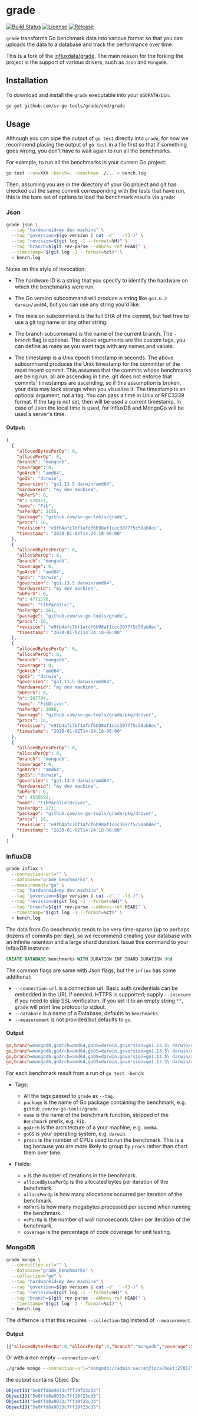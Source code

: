 # grade
[![Build Status](https://github.com/sv-go-tools/grade/workflows/Go/badge.svg)](https://github.com/sv-go-tools/grade/actions?query=branch%3Amaster+event%3Apush)
[![License](https://img.shields.io/github/license/sv-go-tools/grade.svg)](/LICENSE)
[![Release](https://img.shields.io/github/release/sv-go-tools/grade.svg)](https://github.com/sv-go-tools/grade.svg/releases/latest)


`grade` transforms Go benchmark data into various format so that you can uploads the data to a database and track the performance over time.

This is a fork of the [influxdata/grade](https://github.com/influxdata/grade). The main reason for the forking the project is the support of various drivers, such as `Json` and `MongoDB`.


## Installation

To download and install the `grade` executable into your `$GOPATH/bin`:

```sh
go get github.com/sv-go-tools/grade/cmd/grade
```

## Usage

Although you can pipe the output of `go test` directly into `grade`,
for now we recommend placing the output of `go test` in a file first so that if something goes wrong,
you don't have to wait again to run all the benchmarks.

For example, to run all the benchmarks in your current Go project:

```sh
go test -run=XXX -bench=. -benchmem ./... > bench.log
```

Then, assuming you are in the directory of your Go project and
git has checked out the same commit corresponding with the tests that have run,
this is the bare set of options to load the benchmark results via `grade`:

### Json

```sh
grade json \
  --tag "hardwareid=my dev machine" \
  --tag "goversion=$(go version | cut -d' ' -f3-)" \
  --tag "revision=$(git log -1 --format=%H)" \
  --tag "branch=$(git rev-parse --abbrev-ref HEAD)" \
  --timestamp="$(git log -1 --format=%ct)" \
  < bench.log
```

Notes on this style of invocation:

* The hardware ID is a string that you specify to identify the hardware on which the benchmarks were run.
* The Go version subcommand will produce a string like `go1.6.2 darwin/amd64`, but you can use any string you'd like.
* The revision subcommand is the full SHA of the commit, but feel free to use a git tag name or any other string.
* The branch subcommand is the name of the current branch. The `-branch` flag is optional.
The above arguments are the custom tags, you can define as many as you want tags with any names and values.

* The timestamp is a Unix epoch timestamp in seconds.
The above subcommand produces the Unix timestamp for the committer of the most recent commit.
This assumes that the commits whose benchmarks are being run, all are ascending in time;
git does not enforce that commits' timestamps are ascending, so if this assumption is broken,
your data may look strange when you visualize it.
The timestamp is an optional argument, not a tag. You can pass a time in Unix or RFC3339 format.
If the tag is not set, then will be used a current timestamp. In case of Json the local time is used,
for InfluxDB and MongoGo will be used a server's time.

#### Output:

```json
[
  {
    "allocedBytesPerOp": 0,
    "allocsPerOp": 0,
    "branch": "mongodb",
    "coverage": 0,
    "goArch": "amd64",
    "goOS": "darwin",
    "goversion": "go1.13.5 darwin/amd64",
    "hardwareid": "my dev machine",
    "mbPerS": 0,
    "n": 578371,
    "name": "Fib",
    "nsPerOp": 2155,
    "package": "github.com/sv-go-tools/grade",
    "procs": 16,
    "revision": "e9fb4afc7bf1afcf6b98af1ccc3077f5c50ab8ec",
    "timestamp": "2020-01-02T14:24:18-06:00"
  },
  {
    "allocedBytesPerOp": 0,
    "allocsPerOp": 0,
    "branch": "mongodb",
    "coverage": 0,
    "goArch": "amd64",
    "goOS": "darwin",
    "goversion": "go1.13.5 darwin/amd64",
    "hardwareid": "my dev machine",
    "mbPerS": 0,
    "n": 4771570,
    "name": "FibParallel",
    "nsPerOp": 261,
    "package": "github.com/sv-go-tools/grade",
    "procs": 16,
    "revision": "e9fb4afc7bf1afcf6b98af1ccc3077f5c50ab8ec",
    "timestamp": "2020-01-02T14:24:18-06:00"
  },
  {
    "allocedBytesPerOp": 0,
    "allocsPerOp": 0,
    "branch": "mongodb",
    "coverage": 0,
    "goArch": "amd64",
    "goOS": "darwin",
    "goversion": "go1.13.5 darwin/amd64",
    "hardwareid": "my dev machine",
    "mbPerS": 0,
    "n": 587794,
    "name": "FibDriver",
    "nsPerOp": 2096,
    "package": "github.com/sv-go-tools/grade/pkg/driver",
    "procs": 16,
    "revision": "e9fb4afc7bf1afcf6b98af1ccc3077f5c50ab8ec",
    "timestamp": "2020-01-02T14:24:18-06:00"
  },
  {
    "allocedBytesPerOp": 0,
    "allocsPerOp": 0,
    "branch": "mongodb",
    "coverage": 0,
    "goArch": "amd64",
    "goOS": "darwin",
    "goversion": "go1.13.5 darwin/amd64",
    "hardwareid": "my dev machine",
    "mbPerS": 0,
    "n": 4550692,
    "name": "FibParallelDriver",
    "nsPerOp": 271,
    "package": "github.com/sv-go-tools/grade/pkg/driver",
    "procs": 16,
    "revision": "e9fb4afc7bf1afcf6b98af1ccc3077f5c50ab8ec",
    "timestamp": "2020-01-02T14:24:18-06:00"
  }
]
```

### InfluxDB

```sh
grade influx \
  --connection-url="" \
  --database="grade_benchmarks" \
  --measurement="go" \
  --tag "hardwareid=my dev machine" \
  --tag "goversion=$(go version | cut -d' ' -f3-)" \
  --tag "revision=$(git log -1 --format=%H)" \
  --tag "branch=$(git rev-parse --abbrev-ref HEAD)" \
  --timestamp="$(git log -1 --format=%ct)" \
  < bench.log
```

The data from Go benchmarks tends to be very time-sparse (up to perhaps dozens of commits per day),
so we recommend creating your database with an infinite retention and a large shard duration.
Issue this command to your InfluxDB instance:

```sql
CREATE DATABASE benchmarks WITH DURATION INF SHARD DURATION 90d
```

The common flags are same with Json flags, but the `influx` has some additional:

* `--connection-url` is a connection url.
Basic auth credentials can be embedded in the URL if needed.
HTTPS is supported; supply `--insecure` if you need to skip SSL verification.
If you set it to an empty string `""`, `grade` will print line protocol to stdout.
* `--database` is a name of a Database, defaults to `benchmarks`.
* `--measurement` is not provided but defaults to `go`.

#### Output

```ini
go,branch=mongodb,goArch=amd64,goOS=darwin,goversion=go1.13.5\ darwin/amd64,hardwareid=my\ dev\ machine,name=Fib,package=github.com/sv-go-tools/grade,procs=16,revision=e9fb4afc7bf1afcf6b98af1ccc3077f5c50ab8ec allocedBytesPerOp=0i,allocsPerOp=0i,coverage=0,n=578371i,nsPerOp=2155 1577996658000000000
go,branch=mongodb,goArch=amd64,goOS=darwin,goversion=go1.13.5\ darwin/amd64,hardwareid=my\ dev\ machine,name=FibParallel,package=github.com/sv-go-tools/grade,procs=16,revision=e9fb4afc7bf1afcf6b98af1ccc3077f5c50ab8ec allocedBytesPerOp=0i,allocsPerOp=0i,coverage=0,n=4771570i,nsPerOp=261 1577996658000000000
go,branch=mongodb,goArch=amd64,goOS=darwin,goversion=go1.13.5\ darwin/amd64,hardwareid=my\ dev\ machine,name=FibDriver,package=github.com/sv-go-tools/grade/pkg/driver,procs=16,revision=e9fb4afc7bf1afcf6b98af1ccc3077f5c50ab8ec allocedBytesPerOp=0i,allocsPerOp=0i,coverage=0,n=587794i,nsPerOp=2096 1577996658000000000
go,branch=mongodb,goArch=amd64,goOS=darwin,goversion=go1.13.5\ darwin/amd64,hardwareid=my\ dev\ machine,name=FibParallelDriver,package=github.com/sv-go-tools/grade/pkg/driver,procs=16,revision=e9fb4afc7bf1afcf6b98af1ccc3077f5c50ab8ec allocedBytesPerOp=0i,allocsPerOp=0i,coverage=0,n=4550692i,nsPerOp=271 1577996658000000000
```

For each benchmark result from a run of `go test -bench`:

* Tags:
  * All the tags passed to `grade` as `--tag`.
  * `package` is the name of Go package containing the benchmark, e.g. `github.com/sv-go-tools/grade`.
  * `name` is the name of the benchmark function, stripped of the `Benchmark` prefix, e.g. `Fib`.
  * `goArch` is the architecture of a your machine, e.g. `amd64`.
  * `goOS` is your operating system, e.g. `darwin`.
  * `procs` is the number of CPUs used to run the benchmark. This is a tag because you are more likely to group by `procs` rather than chart them over time.

* Fields:
  * `n` is the number of iterations in the benchmark.
  * `allocedBytesPerOp` is the allocated bytes per iteration of the benchmark.
  * `allocsPerOp` is how many allocations occurred per iteration of the benchmark.
  * `mbPerS` is how many megabytes processed per second when running the benchmark.
  * `nsPerOp` is the number of wall nanoseconds taken per iteration of the benchmark.
  * `coverage` is the percentage of code coverage for unit testing.

### MongoDB

```sh
grade mongo \
  --connection-url="" \
  --database="grade_benchmarks" \
  --collection="go" \
  --tag "hardwareid=my dev machine" \
  --tag "goversion=$(go version | cut -d' ' -f3-)" \
  --tag "revision=$(git log -1 --format=%H)" \
  --tag "branch=$(git rev-parse --abbrev-ref HEAD)" \
  --timestamp="$(git log -1 --format=%ct)" \
  < bench.log
```

The differnce is that this requires `--collection` tag instead of `--measurement`

#### Output

```json
[{"allocedBytesPerOp":0,"allocsPerOp":0,"branch":"mongodb","coverage":0,"goArch":"amd64","goOS":"darwin","goversion":"go1.13.5 darwin/amd64","hardwareid":"my dev machine","mbPerS":0,"n":578371,"name":"Fib","nsPerOp":2155,"package":"github.com/sv-go-tools/grade","procs":"16","revision":"e9fb4afc7bf1afcf6b98af1ccc3077f5c50ab8ec","timestamp":"2020-01-02T14:24:18-06:00"},{"allocedBytesPerOp":0,"allocsPerOp":0,"branch":"mongodb","coverage":0,"goArch":"amd64","goOS":"darwin","goversion":"go1.13.5 darwin/amd64","hardwareid":"my dev machine","mbPerS":0,"n":4771570,"name":"FibParallel","nsPerOp":261,"package":"github.com/sv-go-tools/grade","procs":"16","revision":"e9fb4afc7bf1afcf6b98af1ccc3077f5c50ab8ec","timestamp":"2020-01-02T14:24:18-06:00"},{"allocedBytesPerOp":0,"allocsPerOp":0,"branch":"mongodb","coverage":0,"goArch":"amd64","goOS":"darwin","goversion":"go1.13.5 darwin/amd64","hardwareid":"my dev machine","mbPerS":0,"n":587794,"name":"FibDriver","nsPerOp":2096,"package":"github.com/sv-go-tools/grade/pkg/driver","procs":"16","revision":"e9fb4afc7bf1afcf6b98af1ccc3077f5c50ab8ec","timestamp":"2020-01-02T14:24:18-06:00"},{"allocedBytesPerOp":0,"allocsPerOp":0,"branch":"mongodb","coverage":0,"goArch":"amd64","goOS":"darwin","goversion":"go1.13.5 darwin/amd64","hardwareid":"my dev machine","mbPerS":0,"n":4550692,"name":"FibParallelDriver","nsPerOp":271,"package":"github.com/sv-go-tools/grade/pkg/driver","procs":"16","revision":"e9fb4afc7bf1afcf6b98af1ccc3077f5c50ab8ec","timestamp":"2020-01-02T14:24:18-06:00"}]
```

Or with a non empty `--connection-url`:

```sh
./grade mongo --connection-url="mongodb://admin:secret@localhost:27017" < bench.log
```

the output contains Objec IDs:

```js
ObjectID("5e0ffd8a9033c7ff19f23c32")
ObjectID("5e0ffd8a9033c7ff19f23c33")
ObjectID("5e0ffd8a9033c7ff19f23c34")
ObjectID("5e0ffd8a9033c7ff19f23c35")
```
